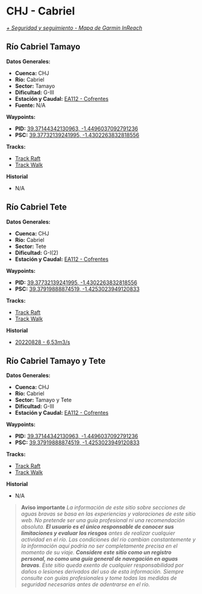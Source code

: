 # CHJ - Cabriel
*[+ Seguridad y seguimiento - Mapa de Garmin InReach](https://share.garmin.com/gpalacios82)*

## Río Cabriel Tamayo

**Datos Generales:**
* **Cuenca:** CHJ
* **Río:** Cabriel
* **Sector:** Tamayo
* **Dificultad:** G-III
* **Estación y Caudal:** [EA112 - Cofrentes](https://saih.chj.es/chj/saih/estacionform?id=313&t=a)
* **Fuente:** N/A

**Waypoints:**
* **PID:** [39.37144342130963, -1.4496037092791236](https://maps.app.goo.gl/gyorUtGE9u5uP97j6)
* **PSC:** [39.37732139241995, -1.4302263832818556](https://maps.app.goo.gl/wZcu9q4gMF6po2cQ8)

**Tracks:**
* [Track Raft](https://connect.garmin.com/modern/course/125878441)
* [Track Walk](https://connect.garmin.com/modern/course/260097420)

**Historial**
* N/A


## Río Cabriel Tete

**Datos Generales:**
* **Cuenca:** CHJ
* **Río:** Cabriel
* **Sector:** Tete
* **Dificultad:** G-I(2)
* **Estación y Caudal:** [EA112 - Cofrentes](https://saih.chj.es/chj/saih/estacionform?id=313&t=a)

**Waypoints:**
* **PID:** [39.37732139241995, -1.4302263832818556](https://maps.app.goo.gl/wZcu9q4gMF6po2cQ8)
* **PSC:** [39.37919888874519, -1.4253023949120833](https://maps.app.goo.gl/c3n44kZUPzGqwqPk9)

**Tracks:**
* [Track Raft](https://connect.garmin.com/modern/course/127110253)
* [Track Walk](https://connect.garmin.com/modern/course/260097250)

**Historial**
* [20220828 - 6,53m3/s](https://connect.garmin.com/modern/activity/9495001222)


## Río Cabriel Tamayo y Tete

**Datos Generales:**
* **Cuenca:** CHJ
* **Río:** Cabriel
* **Sector:** Tamayo y Tete
* **Dificultad:** G-III
* **Estación y Caudal:** [EA112 - Cofrentes](https://saih.chj.es/chj/saih/estacionform?id=313&t=a)

**Waypoints:**
* **PID:** [39.37144342130963, -1.4496037092791236](https://maps.app.goo.gl/gyorUtGE9u5uP97j6)
* **PSC:** [39.37919888874519, -1.4253023949120833](https://maps.app.goo.gl/c3n44kZUPzGqwqPk9)

**Tracks:**
* [Track Raft](https://connect.garmin.com/modern/course/187820557)
* [Track Walk](https://connect.garmin.com/modern/course/127111055)

**Historial**
* N/A

>**Aviso importante**
*La información de este sitio sobre secciones de aguas bravas se basa en las experiencias y valoraciones de este sitio web. No pretende ser una guía profesional ni una recomendación absoluta. **El usuario es el único responsable de conocer sus limitaciones y evaluar los riesgos** antes de realizar cualquier actividad en el río. Las condiciones del río cambian constantemente y la información aquí podría no ser completamente precisa en el momento de su viaje. **Considere este sitio como un registro personal, no como una guía general de navegación en aguas bravas**. Este sitio queda exento de cualquier responsabilidad por daños o lesiones derivados del uso de esta información. Siempre consulte con guías profesionales y tome todas las medidas de seguridad necesarias antes de adentrarse en el río.*
